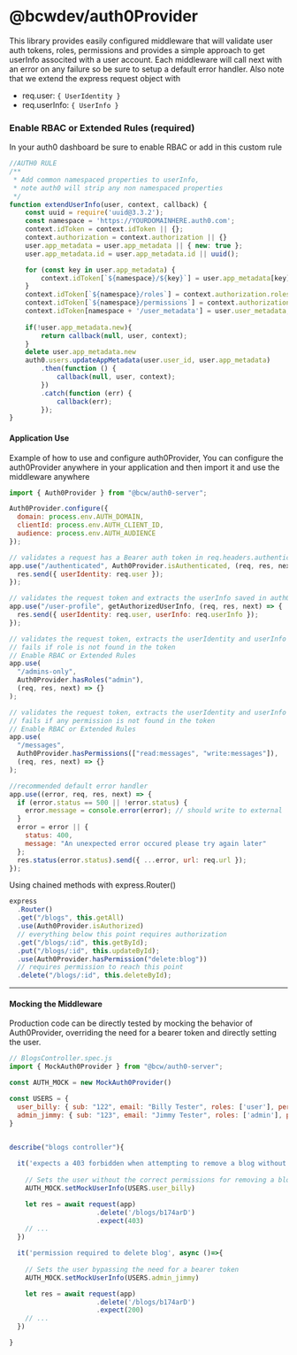 # @bcwdev/auth0Provider

This library provides easily configured middleware that will validate user auth tokens, roles, permissions and provides a simple approach to get userInfo associted with a user account. Each middleware will call next with an error on any failure so be sure to setup a default error handler. Also note that we extend the express request object with

- req.user: `{ UserIdentity }`
- req.userInfo: `{ UserInfo }`

### Enable RBAC or Extended Rules (required)

In your auth0 dashboard be sure to enable RBAC or add in this custom rule

```javascript
//AUTH0 RULE
/**
 * Add common namespaced properties to userInfo, 
 * note auth0 will strip any non namespaced properties
 */
function extendUserInfo(user, context, callback) {
    const uuid = require('uuid@3.3.2');
    const namespace = 'https://YOURDOMAINHERE.auth0.com';
    context.idToken = context.idToken || {};
    context.authorization = context.authorization || {}
    user.app_metadata = user.app_metadata || { new: true };
    user.app_metadata.id = user.app_metadata.id || uuid();

    for (const key in user.app_metadata) {
        context.idToken[`${namespace}/${key}`] = user.app_metadata[key]
    }
    context.idToken[`${namespace}/roles`] = context.authorization.roles
    context.idToken[`${namespace}/permissions`] = context.authorization.permissions
    context.idToken[namespace + '/user_metadata'] = user.user_metadata;
    
    if(!user.app_metadata.new){
        return callback(null, user, context);
    }
    delete user.app_metadata.new
    auth0.users.updateAppMetadata(user.user_id, user.app_metadata)
        .then(function () {
            callback(null, user, context);
        })
        .catch(function (err) {
            callback(err);
        });
}
```

#### Application Use

Example of how to use and configure auth0Provider, You can configure the auth0Provider anywhere in your application and then import it and use the middleware anywhere

```javascript
import { Auth0Provider } from "@bcw/auth0-server";

Auth0Provider.configure({
  domain: process.env.AUTH_DOMAIN,
  clientId: process.env.AUTH_CLIENT_ID,
  audience: process.env.AUTH_AUDIENCE
});

// validates a request has a Bearer auth token in req.headers.authentication
app.use("/authenticated", Auth0Provider.isAuthenticated, (req, res, next) => {
  res.send({ userIdentity: req.user });
});

// validates the request token and extracts the userInfo saved in auth0
app.use("/user-profile", getAuthorizedUserInfo, (req, res, next) => {
  res.send({ userIdentity: req.user, userInfo: req.userInfo });
});

// validates the request token, extracts the userIdentity and userInfo
// fails if role is not found in the token
// Enable RBAC or Extended Rules
app.use(
  "/admins-only",
  Auth0Provider.hasRoles("admin"),
  (req, res, next) => {}
);

// validates the request token, extracts the userIdentity and userInfo
// fails if any permission is not found in the token
// Enable RBAC or Extended Rules
app.use(
  "/messages",
  Auth0Provider.hasPermissions(["read:messages", "write:messages"]),
  (req, res, next) => {}
);

//recommended default error handler
app.use((error, req, res, next) => {
  if (error.status == 500 || !error.status) {
    error.message = console.error(error); // should write to external
  }
  error = error || {
    status: 400,
    message: "An unexpected error occured please try again later"
  };
  res.status(error.status).send({ ...error, url: req.url });
});
```

Using chained methods with express.Router()

```javascript
express
  .Router()
  .get("/blogs", this.getAll)
  .use(Auth0Provider.isAuthorized)
  // everything below this point requires authorization
  .get("/blogs/:id", this.getById);
  .put("/blogs/:id", this.updateById);
  .use(Auth0Provider.hasPermission("delete:blog"))
  // requires permission to reach this point
  .delete("/blogs/:id", this.deleteById);
```


---------

#### Mocking the Middleware

Production code can be directly tested by mocking the behavior of Auth0Provider, overriding the need for a bearer token and directly setting the user.

```javascript
// BlogsController.spec.js
import { MockAuth0Provider } from "@bcw/auth0-server";

const AUTH_MOCK = new MockAuth0Provider()

const USERS = {
  user_billy: { sub: "122", email: "Billy Tester", roles: ['user'], permissions: [] },
  admin_jimmy: { sub: "123", email: "Jimmy Tester", roles: ['admin'], permissions: ['delete:blog'] }
}


describe("blogs controller"){
    
  it('expects a 403 forbidden when attempting to remove a blog without permission', async ()=>{
    
    // Sets the user without the correct permissions for removing a blog
    AUTH_MOCK.setMockUserInfo(USERS.user_billy)

    let res = await request(app)
                      .delete('/blogs/b174arD')
                      .expect(403)
    // ... 
  })

  it('permission required to delete blog', async ()=>{
    
    // Sets the user bypassing the need for a bearer token
    AUTH_MOCK.setMockUserInfo(USERS.admin_jimmy)

    let res = await request(app)
                      .delete('/blogs/b174arD')
                      .expect(200)
    // ... 
  })

}

```

